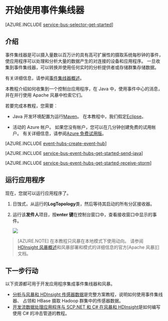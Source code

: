 <properties
    pageTitle="开始使用 Apache 风暴与 Java 中的事件集线器 |Microsoft Azure"
    description="按照本教程中若要开始使用 Azure 事件集线器;发送使用 Java 和 Apache 风暴群集中接收其事件。"
    services="event-hubs"
    documentationCenter=""
    authors="fsautomata"
    manager="timlt"
    editor=""/>

<tags
    ms.service="event-hubs"
    ms.workload="na"
    ms.tgt_pltfrm="na"
    ms.devlang="na"
    ms.topic="article"
    ms.date="09/06/2016"
    ms.author="sethm"/>

# <a name="get-started-with-event-hubs"></a>开始使用事件集线器

[AZURE.INCLUDE [service-bus-selector-get-started](../../includes/service-bus-selector-get-started.md)]

## <a name="introduction"></a>介绍

事件集线器是可以摄入量数以百万计的具有高可扩展性的摄取系统每秒钟的事件，使应用程序可以处理和分析大量的数据产生的对连接的设备和应用程序。 一旦收集到事件集线器，可以转换并使用任何实时的分析提供者或存储群集存储数据。

有关详细信息，请参阅[事件集线器概述][]。

本教程介绍如何收集到一个控制台应用程序，在 Java 中，使用事件中心的消息，并在并行使用 Apache 风暴中检索它们。

若要完成本教程，您需要︰

+ Java 开发环境配置为运行[Maven](http://maven.apache.org/)。 在本教程中，我们假定[Eclipse](https://www.eclipse.org/)。

+ 活动的 Azure 帐户。 如果您没有帐户，您可以在几分钟创建免费的试用帐户。 有关详细信息，请参阅[Azure 免费试用版](https://azure.microsoft.com/pricing/free-trial/)。

[AZURE.INCLUDE [event-hubs-create-event-hub](../../includes/event-hubs-create-event-hub.md)]

[AZURE.INCLUDE [service-bus-event-hubs-get-started-send-java](../../includes/service-bus-event-hubs-get-started-send-java.md)]


[AZURE.INCLUDE [service-bus-event-hubs-get-started-receive-storm](../../includes/service-bus-event-hubs-get-started-receive-storm.md)]

## <a name="run-the-applications"></a>运行应用程序

现在，您就可以运行应用程序了。

1.  日蚀式，从运行的**LogTopology**类，然后等待其启动的所有分区接收器。

2.  运行该**发件人**项目，按**enter 键**在控制台窗口中，查看接收窗口中显示的事件。

    ![][22]

> [AZURE.NOTE] 在本教程只风暴在本地模式下使用动向。 请参阅[HDInsight 风暴概述][]和风暴部署和模式的详细信息的官方[Apache 风暴][]文档。

## <a name="next-steps"></a>下一步行动

以下资源都可用于开发应用程序集成事件集线器和风暴。

- [分析与风暴和 HDInsight 传感器数据]是完整方案教程，说明如何使用事件集线器、 占领和 HBase 摄取 Hadoop 群集中的传感器数据。
- [开发流数据处理应用程序与 SCP.NET 和 C# 在风暴和 HDInsight][]是如何编写使用 C# 的冲击管道的教程。

<!-- Images. -->
[22]: ./media/event-hubs-java-storm-getstarted/receive-storm2.png

<!-- Links -->
[Azure classic portal]: https://manage.windowsazure.com/
[Event Processor Host]: https://www.nuget.org/packages/Microsoft.Azure.ServiceBus.EventProcessorHost
[事件集线器概述]: event-hubs-overview.md

[Apache 的暴风雨]: https://storm.incubator.apache.org
[HDInsight 风暴概述]: ../hdinsight/hdinsight-storm-overview.md
[分析与风暴和 HDInsight 传感器数据]: ../hdinsight/hdinsight-storm-sensor-data-analysis.md
[开发流数据处理应用程序与 SCP.NET 和 C# 在风暴和 HDInsight]: ../hdinsight/hdinsight-storm-develop-csharp-visual-studio-topology.md
 